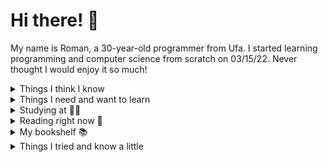 # Hi there! 👋

My name is Roman, a 30-year-old programmer from Ufa. I started learning programming and computer science from scratch on 03/15/22.
Never thought I would enjoy it so much!

<details>
  <summary>Things I think I know</summary>
    <pre>
- Python 3 (my first language)
- SQL (Postgre, MySQL)
- Django
- REST
- Selenium (meh)
- BeautifulSoup</pre>
</details>

<details>
  <summary>Things I need and want to learn</summary>
    <pre>
- Algorithms, data structures
- OOP
- SOLID, DRY, KISS, YAGNI
- TDD, DDD and others
- Docker
- asyncio
- aiohttp
- Linux
- Golang (I want it as my second language)</pre>
</details>

<details>
  <summary>Studying at 👨‍🎓</summary>
    <pre>
- Yandex.Practicum, python backend developer course
- https://stepik.org/
- https://exercism.org/
- Work</pre>
</details>

<details>
  <summary>Reading right now 👀</summary>
    <pre>
- Mark Lutz, Learning Python, 5th edition, vol. 1
- Cory Althoff, The Self-Taught Computer Scientist
- Aditya Bhargava, Grokking Algorithms
- Ian Miell and Aidan Hobson Sayers, Docker in Practice, 2nd edition
- Cristopher Negus, Linux Bible, 10th editin</pre>
</details>

<details>
  <summary>My bookshelf 📚</summary>
    Yeah I don't like e-books 💢<br>
    <img src="https://i.ibb.co/ScCqWHk/photo-2023-05-04-03-05-01.jpg" alt="My bookshelf" border="0">
</details>

<details>
  <summary>Things I tried and know a little</summary>
    <pre>
- PHP
- JavaScript
- C# (I don't like this)
- Drupal 7
- FileMaker (old versions)</pre>
</details>
